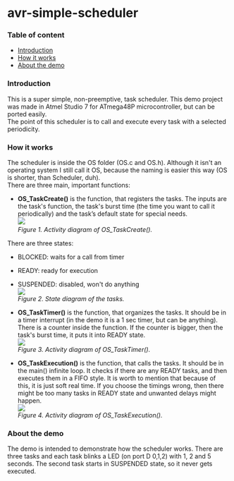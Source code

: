# avr-simple-scheduler

### Table of content
- [Introduction](#introduction)
- [How it works](#how-it-works)
- [About the demo](#about-the-demo)

### Introduction
This is a super simple, non-preemptive, task scheduler. This demo project was made in Atmel Studio 7 for ATmega48P microcontroller, but can be ported easily.<br />
The point of this scheduler is to call and execute every task with a selected periodicity.

### How it works
The scheduler is inside the OS folder (OS.c and OS.h).
Although it isn't an operating system I still call it OS, because the naming is easier this way (OS is shorter, than Scheduler, duh).<br />
There are three main, important functions:
- **OS_TaskCreate()** is the function, that registers the tasks. The inputs are the task's function, the task's burst time (the time you want to call it periodically) and the task’s default state for special needs.
<br><img src="https://raw.githubusercontent.com/iamferenc/avr-simple-scheduler/master/Design/TaskCreate.png" ><br>
*Figure 1. Activity diagram of OS_TaskCreate().*

There are three states: 
  - BLOCKED: waits for a call from timer
  - READY: ready for execution
  - SUSPENDED: disabled, won't do anything
  <br><img src="https://raw.githubusercontent.com/iamferenc/avr-simple-scheduler/master/Design/States.png" ><br>
  *Figure 2. State diagram of the tasks.*
  
- **OS_TaskTimer()** is the function, that organizes the tasks. It should be in a timer interrupt (in the demo it is a 1 sec timer, but can be anything). There is a counter inside the function. If the counter is bigger, then the task's burst time, it puts it into READY state.
<br><img src="https://raw.githubusercontent.com/iamferenc/avr-simple-scheduler/master/Design/TaskTimer.png" ><br>
*Figure 3. Activity diagram of OS_TaskTimer().*

- **OS_TaskExecution()** is the function, that calls the tasks. It should be in the main() infinite loop. It checks if there are any READY tasks, and then executes them in a FIFO style. It is worth to mention that because of this, it is just soft real time. If you choose the timings wrong, then there might be too many tasks in READY state and unwanted delays might happen.
<br><img src="https://raw.githubusercontent.com/iamferenc/avr-simple-scheduler/master/Design/TaskExecution.png" ><br>
*Figure 4. Activity diagram of OS_TaskExecution().*

### About the demo
The demo is intended to demonstrate how the scheduler works. There are three tasks and each task blinks a LED (on port D 0,1,2) with 1, 2 and 5 seconds. The second task starts in SUSPENDED state, so it never gets executed.
